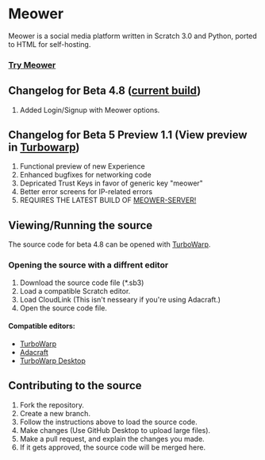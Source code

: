 # Meower
Meower is a social media platform written in Scratch 3.0 and Python, ported to HTML for self-hosting.

### [Try Meower](https://meower.org/Meower)

## Changelog for Beta 4.8 ([current build](https://meower.org/Meower))
1. Added Login/Signup with Meower options.

## Changelog for Beta 5 Preview 1.1 (View preview in [Turbowarp](https://turbowarp.org/editor?project_url=https://meower.org/Meower/Meower+Beta+5+Preview+1.1.sb3&extension=https://mikedev101.github.io/cloudlink/B3-0.js&fps=250&clones=Infinity&offscreen&limitless&hqpen&size=640x360&turbo))
1. Functional preview of new Experience
2. Enhanced bugfixes for networking code
3. Depricated Trust Keys in favor of generic key "meower"
4. Better error screens for IP-related errors
5. REQUIRES THE LATEST BUILD OF [MEOWER-SERVER!](https://github.com/meower-media-co/Meower-server) 

## Viewing/Running the source
The source code for beta 4.8 can be opened with [TurboWarp](https://turbowarp.org/editor?project_url=meower.org/Meower/Meower%20Beta%20Test%204.8.sb3&extension=https://mikedev101.github.io/cloudlink/B3-0.js).

### Opening the source with a diffrent editor
1. Download the source code file (*.sb3)
2. Load a compatible Scratch editor.
4. Load CloudLink (This isn't nesseary if you're using Adacraft.)
5. Open the source code file.

#### Compatible editors:
* [TurboWarp](https://turbowarp.org/editor?extension=https://mikedev101.github.io/cloudlink/B3-0.js)
* [Adacraft](https://adacraft.org/studio?size=480x360)
* [TurboWarp Desktop](https://desktop.turbowarp.org)

## Contributing to the source
1. Fork the repository.
2. Create a new branch.
3. Follow the instructions above to load the source code.
4. Make changes (Use GitHub Desktop to upload large files).
5. Make a pull request, and explain the changes you made.
6. If it gets approved, the source code will be merged here.
